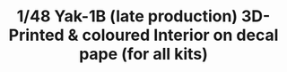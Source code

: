 ---
layout: product
title: "1/48 Yak-1B (late production) 3D-Printed & coloured Interior on decal pape (for all kits)"
price: "1800" 
desc: "3D Dekal"
img_path: "/assets/img/QD48004.webp"
brand: "Quinta Studio"
available: false
special_offer: false
new: false
soon: false
cat: "010000"
subcat: "016000"
subsubcat: "0N/A"
sifra: "QD48004"
popular: false
spec: false
---